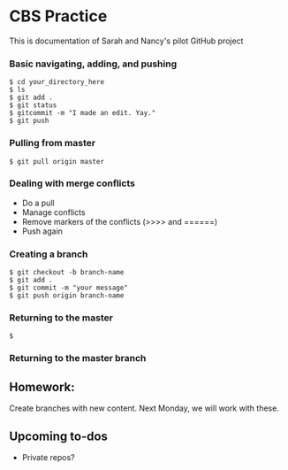 # CBS Practice
This is documentation of Sarah and Nancy's pilot GitHub project

### Basic navigating, adding, and pushing
```
$ cd your_directory_here
$ ls
$ git add .
$ git status
$ gitcommit -m "I made an edit. Yay."
$ git push
```

### Pulling from master
```
$ git pull origin master
```

### Dealing with merge conflicts 
- Do a pull
- Manage conflicts 
- Remove markers of the conflicts (>>>> and ======) 
- Push again 

### Creating a branch
```
$ git checkout -b branch-name
$ git add . 
$ git commit -m "your message"
$ git push origin branch-name
```
### Returning to the master
```
$
```

### Returning to the master branch


## Homework:
Create branches with new content. Next Monday, we will work with these. 

## Upcoming to-dos
- Private repos? 

